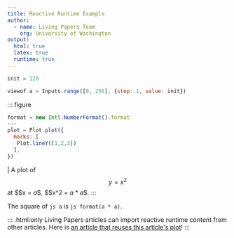 ```yaml
---
title: Reactive Runtime Example
author:
  - name: Living Papers Team
    org: University of Washington
output:
  html: true
  latex: true
  runtime: true
---
```


``` js { hide=true }
init = 128
```

``` js { hide=static }
viewof a = Inputs.range([0, 255], {step: 1, value: init})
```

::: figure
``` js
format = new Intl.NumberFormat().format
---
plot = Plot.plot({
  marks: [
   Plot.lineY([1,2,3])
  ],
})
```
| A plot of $$y = x^2$$ at $$x = ${a}$$, $$x^2 = ${a * a}$$.
:::

The square of `js a` is `js format(a * a)`.

::: .html:only
Living Papers articles can import reactive runtime content from other articles.
Here is [an article that reuses this article's plot](./import)!
:::
